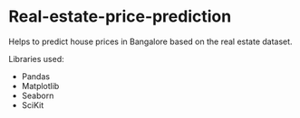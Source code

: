 # Real-estate-price-prediction

Helps to predict house prices in Bangalore based on the real estate dataset.

Libraries used:

- Pandas
- Matplotlib
- Seaborn
- SciKit
